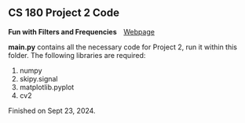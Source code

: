 ## CS 180 Project 2 Code

**Fun with Filters and Frequencies**&emsp;[Webpage](https://davidpaulwei.github.io/cs180/proj2/)

**main.py** contains all the necessary code for Project 2, run it within this folder. The following libraries are required:

1. numpy
2. skipy.signal
3. matplotlib.pyplot
4. cv2

Finished on Sept 23, 2024.
